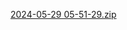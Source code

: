 [2024-05-29 05-51-29.zip](https://github.com/Isfandyor/todo-and-note/files/15477325/2024-05-29.05-51-29.zip)
